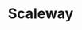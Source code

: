 ---
title: Scaleway
menu:
  product_pharmer_0.2.0:
    identifier: scaleway
    name: Scaleway
    parent: cloud
    weight: 35
left_menu: product_pharmer_0.2.0 
---